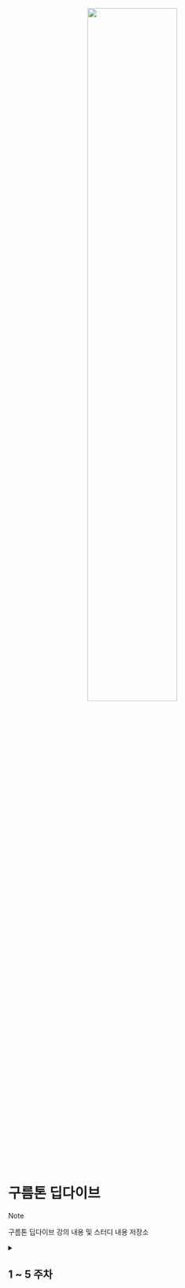 <div align='center'>
    <img width="60%" src="https://github.com/user-attachments/assets/a549c0b0-2dc1-4aa8-b53a-ac62bb243d24">
</div>

# 구름톤 딥다이브
> [!Note]
> 구름톤 딥다이브 강의 내용 및 스터디 내용 저장소
> 
<details>
<summary><h2>1 ~ 5 주차</h2></summary>

### 1주차
- 블로그 기록
<br /> [![Velog's GitHub stats](https://velog-readme-stats.vercel.app/api?name=dany-_-)](https://velog.io/@dany-_-/test)
- 스터디 기록

### 2주차
### 3주차
### 4주차

</details>



